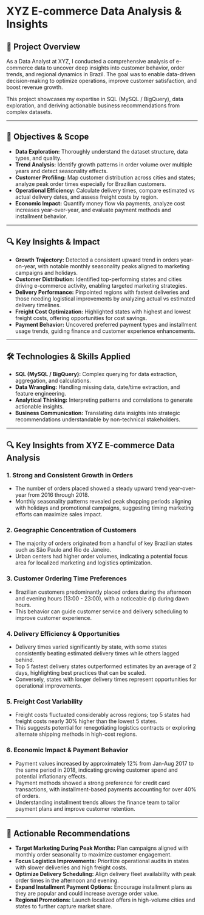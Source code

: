 # XYZ E-commerce Data Analysis & Insights

## 🚀 Project Overview

As a Data Analyst at XYZ, I conducted a comprehensive analysis of e-commerce data to uncover deep insights into customer behavior, order trends, and regional dynamics in Brazil. The goal was to enable data-driven decision-making to optimize operations, improve customer satisfaction, and boost revenue growth.

This project showcases my expertise in SQL (MySQL / BigQuery), data exploration, and deriving actionable business recommendations from complex datasets.

---

## 🎯 Objectives & Scope

- **Data Exploration:** Thoroughly understand the dataset structure, data types, and quality.
- **Trend Analysis:** Identify growth patterns in order volume over multiple years and detect seasonality effects.
- **Customer Profiling:** Map customer distribution across cities and states; analyze peak order times especially for Brazilian customers.
- **Operational Efficiency:** Calculate delivery times, compare estimated vs actual delivery dates, and assess freight costs by region.
- **Economic Impact:** Quantify money flow via payments, analyze cost increases year-over-year, and evaluate payment methods and installment behavior.

---

## 🔍 Key Insights & Impact

- **Growth Trajectory:** Detected a consistent upward trend in orders year-on-year, with notable monthly seasonality peaks aligned to marketing campaigns and holidays.
- **Customer Distribution:** Identified top-performing states and cities driving e-commerce activity, enabling targeted marketing strategies.
- **Delivery Performance:** Pinpointed regions with fastest deliveries and those needing logistical improvements by analyzing actual vs estimated delivery timelines.
- **Freight Cost Optimization:** Highlighted states with highest and lowest freight costs, offering opportunities for cost savings.
- **Payment Behavior:** Uncovered preferred payment types and installment usage trends, guiding finance and customer experience enhancements.

---

## 🛠 Technologies & Skills Applied

- **SQL (MySQL / BigQuery):** Complex querying for data extraction, aggregation, and calculations.
- **Data Wrangling:** Handling missing data, date/time extraction, and feature engineering.
- **Analytical Thinking:** Interpreting patterns and correlations to generate actionable insights.
- **Business Communication:** Translating data insights into strategic recommendations understandable by non-technical stakeholders.

---
## 🔍 Key Insights from XYZ E-commerce Data Analysis

### 1. Strong and Consistent Growth in Orders
- The number of orders placed showed a steady upward trend year-over-year from 2016 through 2018.
- Monthly seasonality patterns revealed peak shopping periods aligning with holidays and promotional campaigns, suggesting timing marketing efforts can maximize sales impact.

### 2. Geographic Concentration of Customers
- The majority of orders originated from a handful of key Brazilian states such as São Paulo and Rio de Janeiro.
- Urban centers had higher order volumes, indicating a potential focus area for localized marketing and logistics optimization.

### 3. Customer Ordering Time Preferences
- Brazilian customers predominantly placed orders during the afternoon and evening hours (13:00 - 23:00), with a noticeable dip during dawn hours.
- This behavior can guide customer service and delivery scheduling to improve customer experience.

### 4. Delivery Efficiency & Opportunities
- Delivery times varied significantly by state, with some states consistently beating estimated delivery times while others lagged behind.
- Top 5 fastest delivery states outperformed estimates by an average of 2 days, highlighting best practices that can be scaled.
- Conversely, states with longer delivery times represent opportunities for operational improvements.

### 5. Freight Cost Variability
- Freight costs fluctuated considerably across regions; top 5 states had freight costs nearly 30% higher than the lowest 5 states.
- This suggests potential for renegotiating logistics contracts or exploring alternate shipping methods in high-cost regions.

### 6. Economic Impact & Payment Behavior
- Payment values increased by approximately 12% from Jan-Aug 2017 to the same period in 2018, indicating growing customer spend and potential inflationary effects.
- Payment methods showed a strong preference for credit card transactions, with installment-based payments accounting for over 40% of orders.
- Understanding installment trends allows the finance team to tailor payment plans and improve customer retention.

---

## 🎯 Actionable Recommendations

- **Target Marketing During Peak Months:** Plan campaigns aligned with monthly order seasonality to maximize customer engagement.
- **Focus Logistics Improvements:** Prioritize operational audits in states with slower deliveries and high freight costs.
- **Optimize Delivery Scheduling:** Align delivery fleet availability with peak order times in the afternoon and evening.
- **Expand Installment Payment Options:** Encourage installment plans as they are popular and could increase average order value.
- **Regional Promotions:** Launch localized offers in high-volume cities and states to further capture market share.

